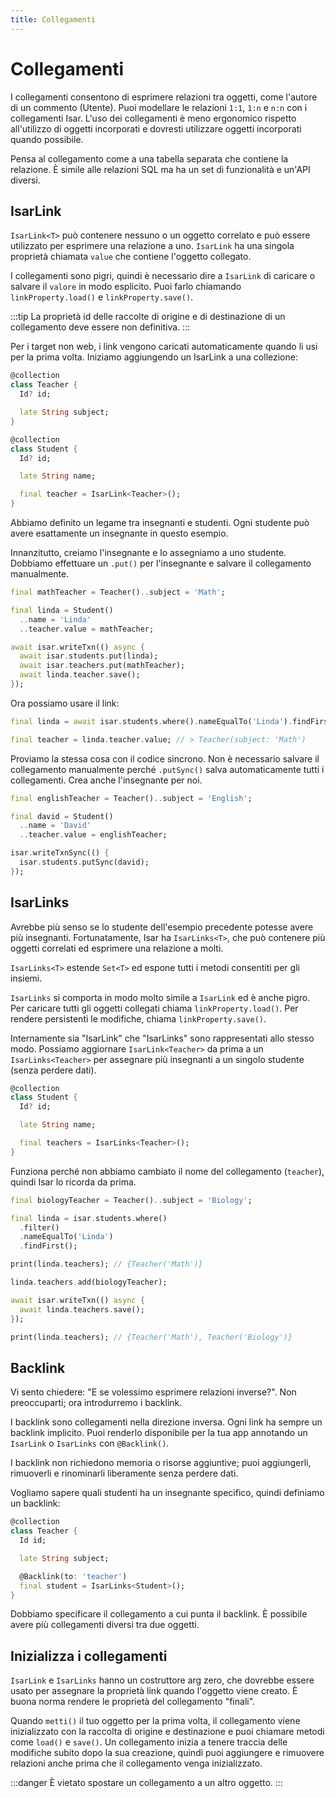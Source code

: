 ```yaml
---
title: Collegamenti
---
```


# Collegamenti

I collegamenti consentono di esprimere relazioni tra oggetti, come l'autore di un commento (Utente). Puoi modellare le relazioni `1:1`, `1:n` e `n:n` con i collegamenti Isar. L'uso dei collegamenti è meno ergonomico rispetto all'utilizzo di oggetti incorporati e dovresti utilizzare oggetti incorporati quando possibile.

Pensa al collegamento come a una tabella separata che contiene la relazione. È simile alle relazioni SQL ma ha un set di funzionalità e un'API diversi.

## IsarLink

`IsarLink<T>` può contenere nessuno o un oggetto correlato e può essere utilizzato per esprimere una relazione a uno. `IsarLink` ha una singola proprietà chiamata `value` che contiene l'oggetto collegato.

I collegamenti sono pigri, quindi è necessario dire a `IsarLink` di caricare o salvare il `valore` in modo esplicito. Puoi farlo chiamando `linkProperty.load()` e `linkProperty.save()`.

:::tip
La proprietà id delle raccolte di origine e di destinazione di un collegamento deve essere non definitiva.
:::

Per i target non web, i link vengono caricati automaticamente quando li usi per la prima volta. Iniziamo aggiungendo un IsarLink a una collezione:

```dart
@collection
class Teacher {
  Id? id;

  late String subject;
}

@collection
class Student {
  Id? id;

  late String name;

  final teacher = IsarLink<Teacher>();
}
```

Abbiamo definito un legame tra insegnanti e studenti. Ogni studente può avere esattamente un insegnante in questo esempio.

Innanzitutto, creiamo l'insegnante e lo assegniamo a uno studente. Dobbiamo effettuare un `.put()` per l'insegnante e salvare il collegamento manualmente.

```dart
final mathTeacher = Teacher()..subject = 'Math';

final linda = Student()
  ..name = 'Linda'
  ..teacher.value = mathTeacher;

await isar.writeTxn(() async {
  await isar.students.put(linda);
  await isar.teachers.put(mathTeacher);
  await linda.teacher.save();
});
```

Ora possiamo usare il link:

```dart
final linda = await isar.students.where().nameEqualTo('Linda').findFirst();

final teacher = linda.teacher.value; // > Teacher(subject: 'Math')
```

Proviamo la stessa cosa con il codice sincrono. Non è necessario salvare il collegamento manualmente perché `.putSync()` salva automaticamente tutti i collegamenti. Crea anche l'insegnante per noi.

```dart
final englishTeacher = Teacher()..subject = 'English';

final david = Student()
  ..name = 'David'
  ..teacher.value = englishTeacher;

isar.writeTxnSync(() {
  isar.students.putSync(david);
});
```

## IsarLinks

Avrebbe più senso se lo studente dell'esempio precedente potesse avere più insegnanti. Fortunatamente, Isar ha `IsarLinks<T>`, che può contenere più oggetti correlati ed esprimere una relazione a molti.

`IsarLinks<T>` estende `Set<T>` ed espone tutti i metodi consentiti per gli insiemi.

`IsarLinks` si comporta in modo molto simile a `IsarLink` ed è anche pigro. Per caricare tutti gli oggetti collegati chiama `linkProperty.load()`. Per rendere persistenti le modifiche, chiama `linkProperty.save()`.

Internamente sia "IsarLink" che "IsarLinks" sono rappresentati allo stesso modo. Possiamo aggiornare `IsarLink<Teacher>` da prima a un `IsarLinks<Teacher>` per assegnare più insegnanti a un singolo studente (senza perdere dati).

```dart
@collection
class Student {
  Id? id;

  late String name;

  final teachers = IsarLinks<Teacher>();
}
```

Funziona perché non abbiamo cambiato il nome del collegamento (`teacher`), quindi Isar lo ricorda da prima.

```dart
final biologyTeacher = Teacher()..subject = 'Biology';

final linda = isar.students.where()
  .filter()
  .nameEqualTo('Linda')
  .findFirst();

print(linda.teachers); // {Teacher('Math')}

linda.teachers.add(biologyTeacher);

await isar.writeTxn(() async {
  await linda.teachers.save();
});

print(linda.teachers); // {Teacher('Math'), Teacher('Biology')}
```

## Backlink

Vi sento chiedere: "E se volessimo esprimere relazioni inverse?". Non preoccuparti; ora introdurremo i backlink.

I backlink sono collegamenti nella direzione inversa. Ogni link ha sempre un backlink implicito. Puoi renderlo disponibile per la tua app annotando un `IsarLink` o `IsarLinks` con `@Backlink()`.

I backlink non richiedono memoria o risorse aggiuntive; puoi aggiungerli, rimuoverli e rinominarli liberamente senza perdere dati.

Vogliamo sapere quali studenti ha un insegnante specifico, quindi definiamo un backlink:
```dart
@collection
class Teacher {
  Id id;

  late String subject;

  @Backlink(to: 'teacher')
  final student = IsarLinks<Student>();
}
```

Dobbiamo specificare il collegamento a cui punta il backlink. È possibile avere più collegamenti diversi tra due oggetti.

## Inizializza i collegamenti

`IsarLink` e `IsarLinks` hanno un costruttore arg zero, che dovrebbe essere usato per assegnare la proprietà link quando l'oggetto viene creato. È buona norma rendere le proprietà del collegamento "finali".

Quando `metti()` il tuo oggetto per la prima volta, il collegamento viene inizializzato con la raccolta di origine e destinazione e puoi chiamare metodi come `load()` e `save()`. Un collegamento inizia a tenere traccia delle modifiche subito dopo la sua creazione, quindi puoi aggiungere e rimuovere relazioni anche prima che il collegamento venga inizializzato.

:::danger
È vietato spostare un collegamento a un altro oggetto.
:::
